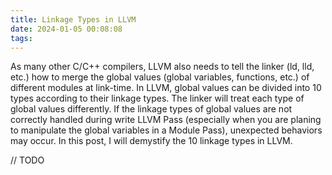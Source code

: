 ```yaml
---
title: Linkage Types in LLVM
date: 2024-01-05 00:08:08
tags:
---
```


As many other C/C++ compilers, LLVM also needs to tell the linker (ld, lld, etc.) how to merge the global values (global variables, functions, etc.) of different modules at link-time. In LLVM, global values can be divided into 10 types according to their linkage types. The linker will treat each type of global values differently. If the linkage types of global values are not correctly handled during write LLVM Pass (especially when you are planing to manipulate the global variables in a Module Pass), unexpected behaviors may occur. In this post, I will demystify the 10 linkage types in LLVM.

<!-- more -->

// TODO